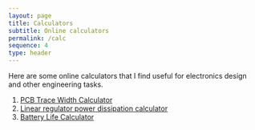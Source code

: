 ```yaml
---
layout: page
title: Calculators
subtitle: Online calculators
permalink: /calc
sequence: 4
type: header
---
```


<div class="content medium">
  <p>Here are some online calculators that I find useful for electronics design and other engineering tasks.</p>

  <ol>
    <li><a href="https://www.4pcb.com/trace-width-calculator.html">PCB Trace Width Calculator</a></li>
    <li><a href="https://www.gadgetronicx.com/calculators/linear-regulator-power-dissipation-calculator/">Linear regulator power dissipation calculator</a></li>
    <li><a href="https://www.digikey.sg/en/resources/conversion-calculators/conversion-calculator-battery-life">Battery Life Calculator</a></li>
  </ol>
</div>
